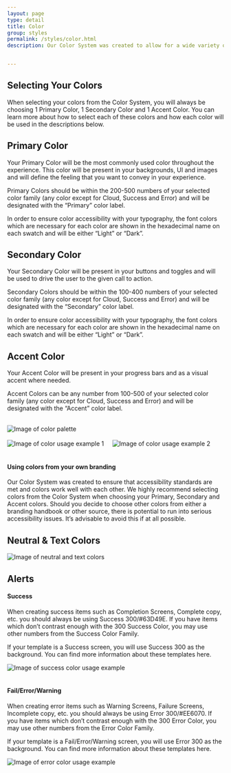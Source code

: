 ```yaml
---
layout: page
type: detail
title: Color
group: styles
permalink: /styles/color.html
description: Our Color System was created to allow for a wide variety of color combinations throughout the many different products which we create. The wide breath of colors within each color family has been created with the help of the online color tool 0 to 255 and allows for the designer to create an individual look to the app they are creating while ensuring that their colors have been thoughtfully curated. Each color family has 5 swatches which were chosen in +/- 4 increments and then passed through Web Aim’s Contrast Checker to test for accessibility and to determine which font is accessible for use.


---
```



## Selecting Your Colors


When selecting your colors from the Color System, you will always be choosing 1 Primary Color, 1 Secondary Color and 1 Accent Color. You can learn more about how to select each of these colors and how each color will be used in the descriptions below.


## Primary Color


Your Primary Color will be the most commonly used color throughout the experience. This color will be present in your backgrounds, UI and images and will define the feeling that you want to convey in your experience.

Primary Colors should be within the 200-500 numbers of your selected color family (any color except for Cloud, Success and Error) and will be designated with the “Primary” color label.

In order to ensure color accessibility with your typography, the font colors which are necessary for each color are shown in the hexadecimal name on each swatch and will be either “Light” or “Dark”.



## Secondary Color


Your Secondary Color will be present in your buttons and toggles and will be used to drive the user to the given call to action.

Secondary Colors should be within the 100-400 numbers of your selected color family (any color except for Cloud, Success and Error) and will be designated with the “Secondary” color label.

In order to ensure color accessibility with your typography, the font colors which are necessary for each color are shown in the hexadecimal name on each swatch and will be either “Light” or “Dark”.



## Accent Color


Your Accent Color will be present in your progress bars and as a visual accent where needed.

Accent Colors can be any number from 100-500 of your selected color family (any color except for Cloud, Success and Error) and will be designated with the “Accent” color label.
<br>
<br>



![Image of color palette](../images/colors/color-palette.png)
<br>
<br>
![Image of color usage example 1](../images/colors/color-usage-example-1.png)
&nbsp;
&nbsp;
![Image of color usage example 2](../images/colors/color-usage-example-2.png)
<br>
<br>



#### Using colors from your own branding

Our Color System was created to ensure that accessibility standards are met and colors work well with each other. We highly recommend selecting colors from the Color System when choosing your Primary, Secondary and Accent colors. Should you decide to choose other colors from either a branding handbook or other source, there is potential to run into serious accessibility issues. It’s advisable to avoid this if at all possible.



## Neutral & Text Colors

![Image of neutral and text colors](../images/colors/neutral-and-text-colors.png)



## Alerts
#### Success

When creating success items such as Completion Screens, Complete copy, etc. you should always be using Success 300/#63D49E. If you have items which don’t contrast enough with the 300 Success Color, you may use other numbers from the Success Color Family.

If your template is a Success screen, you will use Success 300 as the background. You can find more information about these templates here.

![Image of success color usage example](../images/colors/success-color-usage-example.png)
<br>
<br>


#### Fail/Error/Warning

When creating error items such as Warning Screens, Failure Screens, Incomplete copy, etc. you should always be using Error 300/#EE6070. If you have items which don’t contrast enough with the 300 Error Color, you may use other numbers from the Error Color Family.

If your template is a Fail/Error/Warning screen, you will use Error 300 as the background. You can find more information about these templates here.

![Image of error color usage example](../images/colors/error-color-usage-example.png)
<br>
<br>

